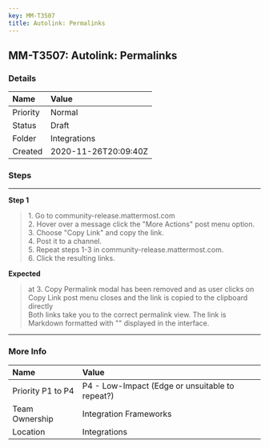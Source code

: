 ```yaml
---
key: MM-T3507
title: Autolink: Permalinks
---
```


## MM-T3507: Autolink: Permalinks

### Details

| Name     | Value                |
| :------- | :------------------- |
| Priority | Normal               |
| Status   | Draft                |
| Folder   | Integrations         |
| Created  | 2020-11-26T20:09:40Z |

### Steps

<hr/>

**Step 1**

> <article>1. Go to community-release.mattermost.com<br />2. Hover over a message click the &quot;More Actions&quot; post menu option.<br />3. Choose &quot;Copy Link&quot; and copy the link.<br />4. Post it to a channel.<br />5. Repeat steps 1-3 in community-release.mattermost.com.<br />6. Click the resulting links.</article>

**Expected**

> <article>at 3. Copy Permalink modal has been removed and as user clicks on Copy Link post menu closes and the link is copied to the clipboard directly <br />Both links take you to the correct permalink view. The link is Markdown formatted with &quot;&quot; displayed in the interface.</article>

<hr/>

### More Info

| Name              | Value                                           |
| :---------------- | :---------------------------------------------- |
| Priority P1 to P4 | P4 - Low-Impact (Edge or unsuitable to repeat?) |
| Team Ownership    | Integration Frameworks                          |
| Location          | Integrations                                    |
